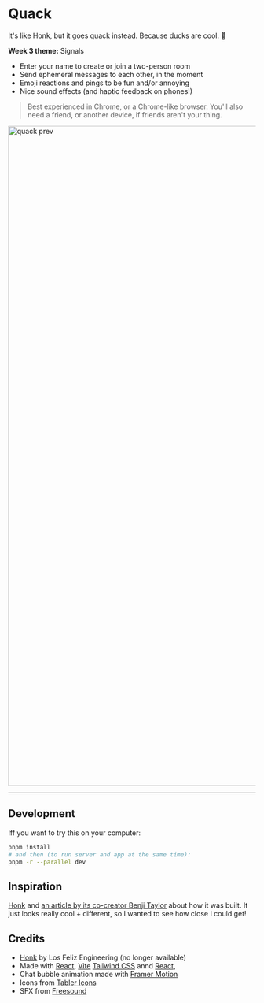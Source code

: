 # Quack

It's like Honk, but it goes quack instead. Because ducks are cool. 🦆

**Week 3 theme:** Signals

- Enter your name to create or join a two-person room
- Send ephemeral messages to each other, in the moment
- Emoji reactions and pings to be fun and/or annoying
- Nice sound effects (and haptic feedback on phones!)

> Best experienced in Chrome, or a Chrome-like browser. You'll also need a friend, or another device, if friends aren't your thing.

<img width="1874" height="1340" alt="quack prev" src="https://github.com/user-attachments/assets/f98d2c43-355e-4995-997c-e6fe71c63818" />

---

## Development

Iff you want to try this on your computer:

```sh
pnpm install
# and then (to run server and app at the same time):
pnpm -r --parallel dev
```

## Inspiration

[Honk](https://honk.me/) and [an article by its co-creator Benji Taylor](https://benji.org/honkish) about how it was built. It just looks really cool + different, so I wanted to see how close I could get!

## Credits

- [Honk](https://honk.me/) by Los Feliz Engineering (no longer available)
- Made with [React](https://react.dev/), [Vite](https://vite.dev/) [Tailwind CSS](https://tailwindcss.com/) annd [React](https://hono.dev/),
- Chat bubble animation made with [Framer Motion](https://motion.dev)
- Icons from [Tabler Icons](https://tabler.io/icons)
- SFX from [Freesound](https://freesound.org)
